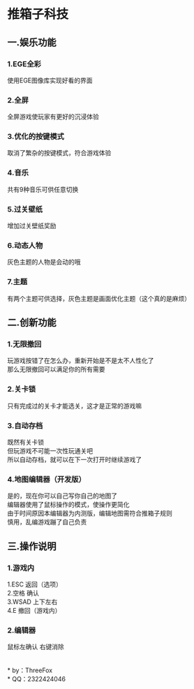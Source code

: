 推箱子科技
====
一.娱乐功能
-------
### 1.EGE全彩
使用EGE图像库实现好看的界面<br>
### 2.全屏
全屏游戏使玩家有更好的沉浸体验<br>
### 3.优化的按键模式
取消了繁杂的按键模式，符合游戏体验<br>
### 4.音乐
共有9种音乐可供任意切换<br>
### 5.过关壁纸
增加过关壁纸奖励<br>
### 6.动态人物
灰色主题的人物是会动的哦<br>
### 7.主题
有两个主题可供选择，灰色主题是画面优化主题（这个真的是麻烦）<br>

二.创新功能
-------
### 1.无限撤回
玩游戏按错了在怎么办，重新开始是不是太不人性化了<br>
那么无限撤回可以满足你的所有需要<br>
### 2.关卡锁
只有完成过的关卡才能选关，这才是正常的游戏嘛<br>
### 3.自动存档
既然有关卡锁<br>
但玩游戏不可能一次性玩通关吧<br>
所以自动存档，就可以在下一次打开时继续游戏了<br>
### 4.地图编辑器（开发版）
是的，现在你可以自己写你自己的地图了<br>
编辑器使用了鼠标操作的模式，使操作更简化<br>
由于时间原因本编辑器为内测版，编辑地图需符合推箱子规则<br>
慎用，乱编游戏蹦了自己负责<br>

三.操作说明
-------
### 1.游戏内
1.ESC    返回（选项）<br>
2.空格   确认<br>
3.WSAD   上下左右<br>
4.E      撤回（游戏内）
### 2.编辑器
鼠标左确认   右键消除<br>
<br>
<br>
														* by：ThreeFox<br>
															* QQ：2322424046
